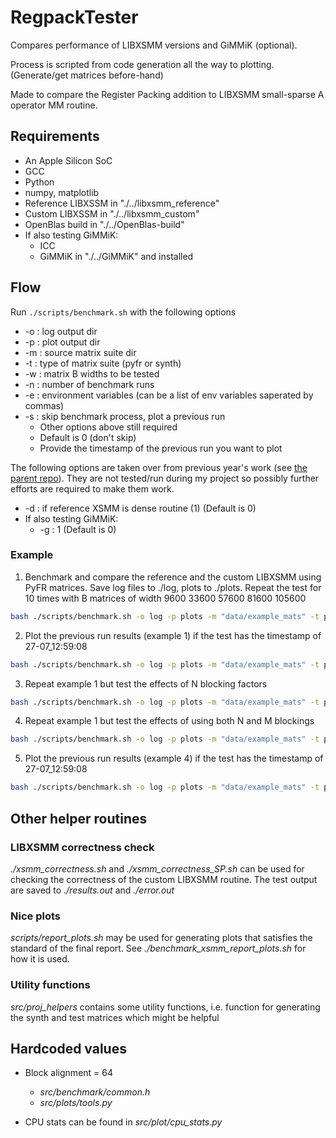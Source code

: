 # RegpackTester
Compares performance of LIBXSMM versions and GiMMiK (optional).

Process is scripted from code generation all the way to plotting. (Generate/get matrices before-hand)

Made to compare the Register Packing addition to LIBXSMM small-sparse A operator MM routine.

## Requirements
 - An Apple Silicon SoC
 - GCC
 - Python
 - numpy, matplotlib
 - Reference LIBXSSM in "./../libxsmm_reference"
 - Custom LIBXSSM in "./../libxsmm_custom"
 - OpenBlas build in "./../OpenBlas-build"
 - If also testing GiMMiK:
    - ICC
    - GiMMiK in "./../GiMMiK" and installed

## Flow
Run `./scripts/benchmark.sh` with the following options
  - -o : log output dir
  - -p : plot output dir
  - -m : source matrix suite dir
  - -t : type of matrix suite (pyfr or synth)
  - -w : matrix B widths to be tested
  - -n : number of benchmark runs
  - -e : environment variables (can be a list of env variables saperated by commas)
  - -s : skip benchmark process, plot a previous run
    - Other options above still required
    - Default is 0 (don't skip)
    - Provide the timestamp of the previous run you want to plot
  
The following options are taken over from previous year's work (see [the parent repo](https://github.com/mahudu97/RegpackTester)). They are not tested/run during my project so possibly further efforts are required to make them work.

  - -d : if reference XSMM is dense routine (1) (Default is 0)
  - If also testing GiMMiK:
    - -g : 1 (Default is 0)

### Example

1. Benchmark and compare the reference and the custom LIBXSMM using PyFR matrices. Save log files to ./log, plots to ./plots. Repeat the test for 10 times with B matrices of width 9600 33600 57600 81600 105600

```bash
bash ./scripts/benchmark.sh -o log -p plots -m "data/example_mats" -t pyfr -n 10 -w "9600 33600 57600 81600 105600"
```

2. Plot the previous run results (example 1) if the test has the timestamp of 27-07_12:59:08

```bash
bash ./scripts/benchmark.sh -o log -p plots -m "data/example_mats" -t pyfr -n 10 -w "9600 33600 57600 81600 105600" -s "27-07_12:59:08"
```

3. Repeat example 1 but test the effects of N blocking factors

```bash
bash ./scripts/benchmark.sh -o log -p plots -m "data/example_mats" -t pyfr -n 10 -w "9600 33600 57600 81600 105600" -e "N_BLOCKING=1,N_BLOCKING=2,N_BLOCKING=3"
```

4. Repeat example 1 but test the effects of using both N and M blockings

```bash
bash ./scripts/benchmark.sh -o log -p plots -m "data/example_mats" -t pyfr -n 10 -w "9600 33600 57600 81600 105600" -e "N_BLOCKING=1 M_BLOCKING=1,N_BLOCKING=1 M_BLOCKING=31,N_BLOCKING=2 M_BLOCKING=15,N_BLOCKING=3 M_BLOCKING=9"
```

5. Plot the previous run results (example 4) if the test has the timestamp of 27-07_12:59:08

```bash
bash ./scripts/benchmark.sh -o log -p plots -m "data/example_mats" -t pyfr -n 10 -w "9600 33600 57600 81600 105600" -e "N_BLOCKING=1 M_BLOCKING=1,N_BLOCKING=1 M_BLOCKING=31,N_BLOCKING=2 M_BLOCKING=15,N_BLOCKING=3 M_BLOCKING=9" -s "27-07_12:59:08"
```

## Other helper routines

### LIBXSMM correctness check

*./xsmm_correctness.sh* and *./xsmm_correctness_SP.sh* can be used for checking the correctness of the custom LIBXSMM routine. The test output are saved to *./results.out* and *./error.out*

### Nice plots

*scripts/report_plots.sh* may be used for generating plots that satisfies the standard of the final report. See *./benchmark_xsmm_report_plots.sh* for how it is used.

### Utility functions

*src/proj_helpers* contains some utility functions, i.e. function for generating the synth and test matrices which might be helpful


## Hardcoded values
- Block alignment = 64
  - *src/benchmark/common.h*
  - *src/plots/tools.py*

- CPU stats can be found in *src/plot/cpu_stats.py*

